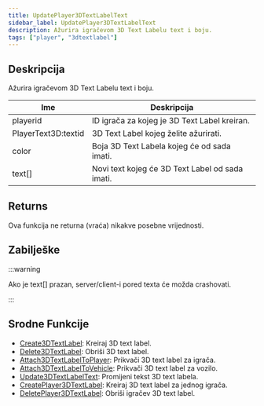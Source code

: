 ```yaml
---
title: UpdatePlayer3DTextLabelText
sidebar_label: UpdatePlayer3DTextLabelText
description: Ažurira igračevom 3D Text Labelu text i boju.
tags: ["player", "3dtextlabel"]
---
```


## Deskripcija

Ažurira igračevom 3D Text Labelu text i boju.

| Ime             | Deskripcija                                     |
| --------------- | ----------------------------------------------- |
| playerid        | ID igrača za kojeg je 3D Text Label kreiran.    |
| PlayerText3D:textid | 3D Text Label kojeg želite ažurirati.           |
| color           | Boja 3D Text Labela kojeg će od sada imati.     |
| text[]          | Novi text kojeg će 3D Text Label od sada imati. |

## Returns

Ova funkcija ne returna (vraća) nikakve posebne vrijednosti.

## Zabilješke

:::warning

Ako je text[] prazan, server/client-i pored texta će možda crashovati.

:::

## Srodne Funkcije

- [Create3DTextLabel](Create3DTextLabel): Kreiraj 3D text label.
- [Delete3DTextLabel](Delete3DTextLabel): Obriši 3D text label.
- [Attach3DTextLabelToPlayer](Attach3DTextLabelToPlayer): Prikvači 3D text label za igrača.
- [Attach3DTextLabelToVehicle](Attach3DTextLabelToVehicle): Prikvači 3D text label za vozilo.
- [Update3DTextLabelText](Update3DTextLabelText): Promijeni tekst 3D text labela.
- [CreatePlayer3DTextLabel](CreatePlayer3DTextLabel): Kreiraj 3D text label za jednog igrača.
- [DeletePlayer3DTextLabel](DeletePlayer3DTextLabel): Obriši igračev 3D text label.
